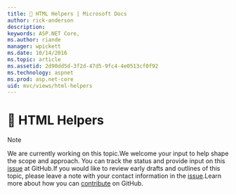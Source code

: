 ```yaml
---
title: 🔧 HTML Helpers | Microsoft Docs
author: rick-anderson
description: 
keywords: ASP.NET Core,
ms.author: riande
manager: wpickett
ms.date: 10/14/2016
ms.topic: article
ms.assetid: 2d90dd5d-3f2d-47d5-9fc4-4e0513cf0f92
ms.technology: aspnet
ms.prod: asp.net-core
uid: mvc/views/html-helpers
---
```

# 🔧 HTML Helpers

> [!NOTE]
> We are currently working on this topic.We welcome your input to help shape the scope and approach. You can track the status and provide input on this [issue](https://github.com/aspnet/Docs/issues/131) at GitHub.If you would like to review early drafts and outlines of this topic, please leave a note with your contact information in the [issue](https://github.com/aspnet/Docs/issues/131).Learn more about how you can [contribute](https://github.com/aspnet/Docs/blob/master/CONTRIBUTING.md) on GitHub.
